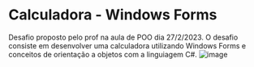 # Calculadora - Windows Forms

Desafio proposto pelo prof na aula de POO dia 27/2/2023. O desafio consiste em desenvolver uma calculadora utilizando Windows Forms e conceitos de orientação a objetos com a linguiagem C#.
![image](https://user-images.githubusercontent.com/114436733/221949371-1c79d20b-5966-40de-ba09-aa3d0e4384f1.png)

